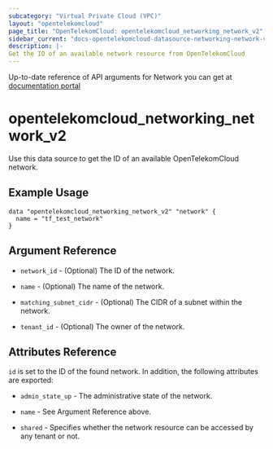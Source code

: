 ```yaml
---
subcategory: "Virtual Private Cloud (VPC)"
layout: "opentelekomcloud"
page_title: "OpenTelekomCloud: opentelekomcloud_networking_network_v2"
sidebar_current: "docs-opentelekomcloud-datasource-networking-network-v2"
description: |-
Get the ID of an available network resource from OpenTelekomCloud
---
```


Up-to-date reference of API arguments for Network you can get at
[documentation portal](https://docs.otc.t-systems.com/virtual-private-cloud/api-ref/native_openstack_neutron_apis_v2.0/network/querying_networks.html#vpc-network-0001)

# opentelekomcloud_networking_network_v2

Use this data source to get the ID of an available OpenTelekomCloud network.

## Example Usage

```hcl
data "opentelekomcloud_networking_network_v2" "network" {
  name = "tf_test_network"
}
```

## Argument Reference

* `network_id` - (Optional) The ID of the network.

* `name` - (Optional) The name of the network.

* `matching_subnet_cidr` - (Optional) The CIDR of a subnet within the network.

* `tenant_id` - (Optional) The owner of the network.

## Attributes Reference

`id` is set to the ID of the found network. In addition, the following attributes are exported:

* `admin_state_up` - The administrative state of the network.

* `name` - See Argument Reference above.

* `shared` - Specifies whether the network resource can be accessed by any tenant or not.
